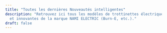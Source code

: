 ```yaml
---
title: "Toutes les dernières Nouveautés intelligentes"
description: "Retrouvez ici tous les modèles de trottinettes électriques haut de gamme, performantes
  et innovantes de la marque NAMI ELECTRIC (Burn-E, etc.)."
draft: false
---
```

